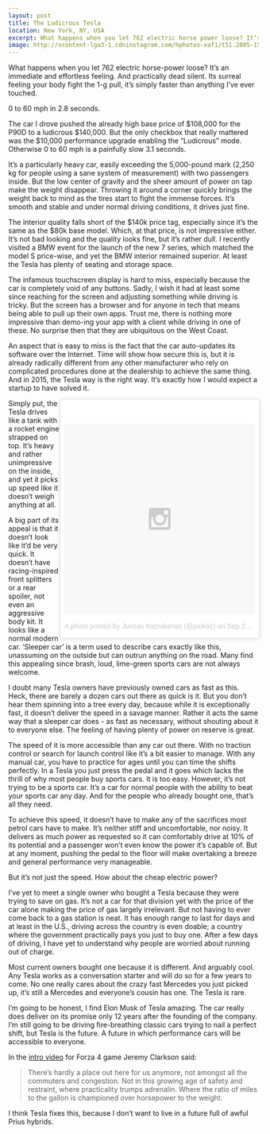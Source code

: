 ```yaml
---
layout: post
title: The Ludicrous Tesla
location: New York, NY, USA
excerpt: What happens when you let 762 electric horse power loose? It’s immediate and effortless. And practically dead silent. Yet it’s faster than anything I’ve ever touched. You can feel your body fighting the over-1g pull. It’s surreal.
image: http://scontent-lga3-1.cdninstagram.com/hphotos-xaf1/t51.2885-15/e35/11899593_1550400381881953_1405122151_n.jpg
---
```


What happens when you let 762 electric horse-power loose? It’s an immediate and effortless feeling. And practically dead silent. Its surreal feeling your body fight the 1-g pull, it’s simply faster than anything I’ve ever touched.

0 to 60 mph in 2\.8 seconds.

The car I drove pushed the already high base price of $108,000 for the P90D to a ludicrous $140,000. But the only checkbox that really mattered was the $10,000 performance upgrade enabling the “Ludicrous” mode. Otherwise 0 to 60 mph is a painfully slow 3.1 seconds.

It’s a particularly heavy car, easily exceeding the 5,000-pound mark (2,250 kg for people using a sane system of measurement) with two passengers inside. But the low center of gravity and the sheer amount of power on tap make the weight disappear. Throwing it around a corner quickly brings the weight back to mind as the tires start to fight the immense forces. It’s smooth and stable and under normal driving conditions, it drives just fine.

The interior quality falls short of the $140k price tag, especially since it’s the same as the $80k base model. Which, at that price, is not impressive either. It’s not bad looking and the quality looks fine, but it’s rather dull. I recently visited a BMW event for the launch of the new 7 series, which matched the model S price-wise, and yet the BMW interior remained superior. At least the Tesla has plenty of seating and storage space.

The infamous touchscreen display is hard to miss, especially because the car is completely void of any buttons. Sadly, I wish it had at least some since reaching for the screen and adjusting something while driving is tricky. But the screen has a browser and for anyone in tech that means being able to pull up their own apps. Trust me, there is nothing more impressive than demo-ing your app with a client while driving in one of these. No surprise then that they are ubiquitous on the West Coast.

An aspect that is easy to miss is the fact that the car auto-updates its software over the Internet. Time will show how secure this is, but it is already radically different from any other manufacturer who rely on complicated procedures done at the dealership to achieve the same thing. And in 2015, the Tesla way is the right way. It’s exactly how I would expect a startup to have solved it.

<div style="float: right; width: 400px;">
<blockquote class="instagram-media" data-instgrm-version="4" style=" background:#FFF; border:0; border-radius:3px; box-shadow:0 0 1px 0 rgba(0,0,0,0.5),0 1px 10px 0 rgba(0,0,0,0.15); margin: 1px; max-width:658px; padding:0; width:100%;"><div style="padding:8px;"> <div style=" background:#F8F8F8; line-height:0; margin-top:40px; padding:50.0% 0; text-align:center; width:100%;"> <div style=" background:url(data:image/png;base64,iVBORw0KGgoAAAANSUhEUgAAACwAAAAsCAMAAAApWqozAAAAGFBMVEUiIiI9PT0eHh4gIB4hIBkcHBwcHBwcHBydr+JQAAAACHRSTlMABA4YHyQsM5jtaMwAAADfSURBVDjL7ZVBEgMhCAQBAf//42xcNbpAqakcM0ftUmFAAIBE81IqBJdS3lS6zs3bIpB9WED3YYXFPmHRfT8sgyrCP1x8uEUxLMzNWElFOYCV6mHWWwMzdPEKHlhLw7NWJqkHc4uIZphavDzA2JPzUDsBZziNae2S6owH8xPmX8G7zzgKEOPUoYHvGz1TBCxMkd3kwNVbU0gKHkx+iZILf77IofhrY1nYFnB/lQPb79drWOyJVa/DAvg9B/rLB4cC+Nqgdz/TvBbBnr6GBReqn/nRmDgaQEej7WhonozjF+Y2I/fZou/qAAAAAElFTkSuQmCC); display:block; height:44px; margin:0 auto -44px; position:relative; top:-22px; width:44px;"></div></div><p style=" color:#c9c8cd; font-family:Arial,sans-serif; font-size:14px; line-height:17px; margin-bottom:0; margin-top:8px; overflow:hidden; padding:8px 0 7px; text-align:center; text-overflow:ellipsis; white-space:nowrap;"><a href="https://instagram.com/p/8BT2Ohm2s6/" style=" color:#c9c8cd; font-family:Arial,sans-serif; font-size:14px; font-style:normal; font-weight:normal; line-height:17px; text-decoration:none;" target="_top">A photo posted by Juozas Kaziukėnas (@juokaz)</a> on <time style=" font-family:Arial,sans-serif; font-size:14px; line-height:17px;" datetime="2015-09-24T16:43:20+00:00">Sep 24, 2015 at 9:43am PDT</time></p></div></blockquote>
<script async="async" defer="defer" src="//platform.instagram.com/en_US/embeds.js"> </script>
</div>

Simply put, the Tesla drives like a tank with a rocket engine strapped on top. It’s heavy and rather unimpressive on the inside, and yet it picks up speed like it doesn’t weigh anything at all.

A big part of its appeal is that it doesn’t look like it’d be very quick. It doesn’t have racing-inspired front splitters or a rear spoiler, not even an aggressive body kit. It looks like a normal modern car. ‘Sleeper car’ is a term used to describe cars exactly like this, unassuming on the outside but can outrun anything on the road. Many find this appealing since brash, loud, lime-green sports cars are not always welcome.

I doubt many Tesla owners have previously owned cars as fast as this. Heck, there are barely a dozen cars out there as quick is it. But you don’t hear them spinning into a tree every day, because while it is exceptionally fast, it doesn’t deliver the speed in a savage manner. Rather it acts the same way that a sleeper car does - as fast as necessary, without shouting about it to everyone else. The feeling of having plenty of power on reserve is great.

The speed of it is more accessible than any car out there. With no traction control or search for launch control like it’s a bit easier to manage. With any manual car, you have to practice for ages until you can time the shifts perfectly. In a Tesla you just press the pedal and it goes which lacks the thrill of why most people buy sports cars. It is too easy. However, it’s not trying to be a sports car. It’s a car for normal people with the ability to beat your sports car any day. And for the people who already bought one, that’s all they need.

To achieve this speed, it doesn’t have to make any of the sacrifices most petrol cars have to make. It’s neither stiff and uncomfortable, nor noisy. It delivers as much power as requested so it can comfortably drive at 10% of its potential and a passenger won’t even know the power it’s capable of. But at any moment, pushing the pedal to the floor will make overtaking a breeze and general performance very manageable.

But it’s not just the speed. How about the cheap electric power?

I’ve yet to meet a single owner who bought a Tesla because they were trying to save on gas. It’s not a car for that division yet with the price of the car alone making the price of gas largely irrelevant. But not having to ever come back to a gas station is neat. It has enough range to last for days and at least in the U.S., driving across the country is even doable; a country where the government practically pays you just to buy one. After a few days of driving, I have yet to understand why people are worried about running out of charge.

Most current owners bought one because it is different. And arguably cool. Any Tesla works as a conversation starter and will do so for a few years to come. No one really cares about the crazy fast Mercedes you just picked up, it’s still a Mercedes and everyone’s cousin has one. The Tesla is rare.

I’m going to be honest, I find Elon Musk of Tesla amazing. The car really does deliver on its promise only 12 years after the founding of the company. I’m still going to be driving fire-breathing classic cars trying to nail a perfect shift, but Tesla is the future. A future in which performance cars will be accessible to everyone.

In the [intro video](https://www.youtube.com/watch?v=PvimE0aNFOg) for Forza 4 game Jeremy Clarkson said:

> There’s hardly a place out here for us anymore, not amongst all the commuters and congestion. Not in this growing age of safety and restraint, where practicality trumps adrenalin. Where the ratio of miles to the gallon is championed over horsepower to the weight.

I think Tesla fixes this, because I don’t want to live in a future full of awful Prius hybrids.

